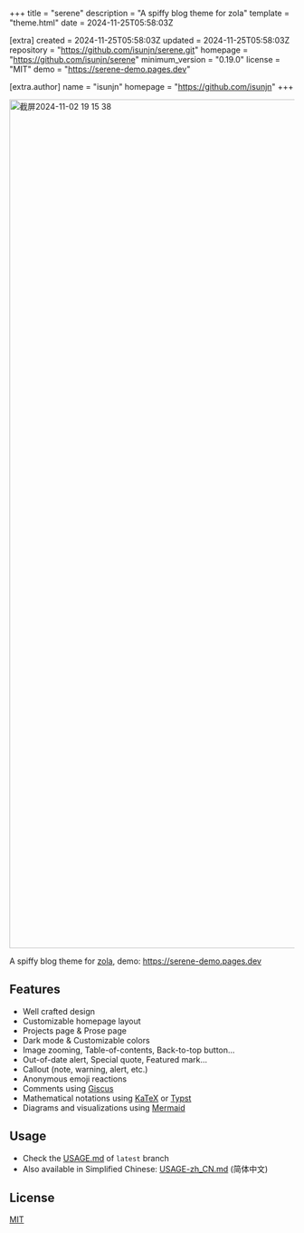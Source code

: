 
+++
title = "serene"
description = "A spiffy blog theme for zola"
template = "theme.html"
date = 2024-11-25T05:58:03Z

[extra]
created = 2024-11-25T05:58:03Z
updated = 2024-11-25T05:58:03Z
repository = "https://github.com/isunjn/serene.git"
homepage = "https://github.com/isunjn/serene"
minimum_version = "0.19.0"
license = "MIT"
demo = "https://serene-demo.pages.dev"

[extra.author]
name = "isunjn"
homepage = "https://github.com/isunjn"
+++        

<img width="1498" alt="截屏2024-11-02 19 15 38" src="https://github.com/user-attachments/assets/67a7907c-4845-4541-af83-0a31d0497808">

<br />

A spiffy blog theme for [zola](https://www.getzola.org), demo: <https://serene-demo.pages.dev>

## Features

- Well crafted design
- Customizable homepage layout
- Projects page & Prose page
- Dark mode & Customizable colors
- Image zooming, Table-of-contents, Back-to-top button...
- Out-of-date alert, Special quote, Featured mark...
- Callout (note, warning, alert, etc.)
- Anonymous emoji reactions
- Comments using [Giscus](https://giscus.app)
- Mathematical notations using [KaTeX](https://katex.org) or [Typst](https://typst.app)
- Diagrams and visualizations using [Mermaid](https://github.com/mermaid-js/mermaid)

## Usage

- Check the [USAGE.md](https://github.com/isunjn/serene/blob/latest/USAGE.md) of `latest` branch
- Also available in Simplified Chinese: [USAGE-zh_CN.md](https://github.com/isunjn/serene/blob/latest/USAGE-zh_CN.md) (简体中文)

## License

[MIT](https://github.com/isunjn/serene/blob/main/LICENSE)

        